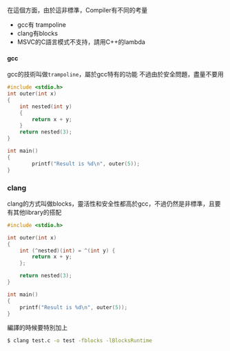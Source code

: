 在這個方面，由於這非標準，Compiler有不同的考量
- gcc有 trampoline
- clang有blocks
- MSVC的C語言模式不支持，請用C++的lambda
#### gcc
gcc的技術叫做`trampoline`，屬於gcc特有的功能
不過由於安全問題，盡量不要用
``` c
#include <stdio.h>
int outer(int x)
{
    int nested(int y)
    {
        return x + y;
    }
    return nested(3);
}

int main()
{
        printf("Result is %d\n", outer(5));
}
```
### clang
clang的方式叫做blocks，靈活性和安全性都高於gcc，不過仍然是非標準，且要有其他library的搭配
``` c
#include <stdio.h>

int outer(int x)
{
    int (^nested)(int) = ^(int y) {
        return x + y;
    };

    return nested(3);
}

int main()
{
    printf("Result is %d\n", outer(5));
}
```
編譯的時候要特別加上
``` bash
$ clang test.c -o test -fblocks -lBlocksRuntime
```

